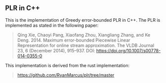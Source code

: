 ## PLR in C++

This is the implementation of Greedy error-bounded PLR in C++. The PLR is implemented as stated in the following paper:

> Qing Xie, Chaoyi Pang, Xiaofang Zhou, Xiangliang Zhang, and Ke Deng. 2014. Maximum error-bounded Piecewise Linear
> Representation for online stream approximation. The VLDB Journal 23, 6 (December 2014), 915–937.
> DOI: https://doi.org/10.1007/s00778-014-0355-0

This implementation is derived from the rust implementation:

> https://github.com/RyanMarcus/plr/tree/master